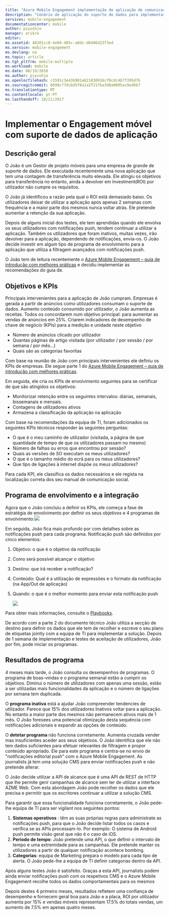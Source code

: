 ```yaml
---
title: "Azure Mobile Engagement implementação de aplicação de comunicação social"
description: "Cenário de aplicação do suporte de dados para implementar o Azure Mobile Engagement"
services: mobile-engagement
documentationcenter: mobile
author: piyushjo
manager: erikre
editor: 
ms.assetid: 48201cc8-4e04-485c-a8dc-d6406d23f3ed
ms.service: mobile-engagement
ms.devlang: na
ms.topic: article
ms.tgt_pltfrm: mobile-multiple
ms.workload: mobile
ms.date: 08/19/2016
ms.author: piyushjo
ms.openlocfilehash: c1591c3e436981e621830916cf0cdc4b7f395d7b
ms.sourcegitcommit: 6699c77dcbd5f8a1a2f21fba3d0a0005ac9ed6b7
ms.translationtype: MT
ms.contentlocale: pt-PT
ms.lasthandoff: 10/11/2017
---
```

# <a name="implement-mobile-engagement-with-media-app"></a>Implementar o Engagement móvel com suporte de dados de aplicação
## <a name="overview"></a>Descrição geral
O João é um Gestor de projeto móveis para uma empresa de grande de suporte de dados. Ele executada recentemente uma nova aplicação que tem uma contagem de transferência muito elevada. Ele atingiu os objetivos para transferência no entanto, ainda a devolver em Investment(ROI) por utilizador não cumpre os requisitos. 

O João já identificou a razão pela qual o ROI está demasiado baixo. Os utilizadores deixar de utilizar a aplicação após apenas 2 semanas com frequência e a maior parte dos mesmos nunca voltar atrás. Ele pretende aumentar a retenção da sua aplicação.

Depois de alguns inicial dos testes, ele tem aprendidas quando ele envolva os seus utilizadores com notificações push, tendem continuar a utilizar a aplicação. Também os utilizadores que foram inativos, muitas vezes, irão devolver para a aplicação, dependendo de notificações, envia-os. O João decide investir em algum tipo de programa de envolvimento para a aplicação que utiliza a filtragem avançados com notificações push.

O João tem de leitura recentemente o [Azure Mobile Engagement – guia de introdução com melhores práticas](mobile-engagement-getting-started-best-practices.md) e decidiu implementar as recomendações do guia de.

## <a name="objectives-and-kpis"></a>Objetivos e KPIs
Principais intervenientes para a aplicação de João cumpram. Empresas é gerada a partir de anúncios como utilizadores consumam o suporte de dados. Aumento conteúdo consumido por utilizador, o João aumenta as receitas. Todos os concordarem num objetivo principal: para aumentar as vendas de anúncios em 25%. Criarem indicadores de desempenho de chave de negócio (KPIs) para a medição e unidade neste objetivo

* Número de anúncios clicado por utilizador
* Quantas páginas de artigo visitada (por utilizador / por sessão / por semana / por mês...)
* Quais são as categorias favoritas

Com base na reunião de João com principais intervenientes ele definiu os KPIs de empresas. Ele segue parte 1 do [Azure Mobile Engagement – guia de introdução com melhores práticas](mobile-engagement-getting-started-best-practices.md). 

Em seguida, ele cria os KPIs de envolvimento seguintes para se certificar de que são atingidos os objetivos:

* Monitorizar retenção entre os seguintes intervalos: diárias, semanais, bissemanais e mensais.
* Contagens de utilizadores ativos
* Armazena a classificação da aplicação na aplicação

Com base na recomendações da equipa de TI, foram adicionados os seguintes KPIs técnicos responder às seguintes perguntas:

* O que é o meu caminho de utilizador (visitada, a página de que quantidade de tempo de que os utilizadores passam no mesmo)
* Número de falhas ou erros que encontrou por sessão?
* Quais as versões de SO executam os meus utilizadores?
* O que é o tamanho médio do ecrã para os meus utilizadores?
* Que tipo de ligações à internet dispõe os meus utilizadores?

Para cada KPI, ele classifica os dados necessários e ele regista na localização correta dos seu manual de comunicação social.

## <a name="engagement-program-and-integration"></a>Programa de envolvimento e a integração
Agora que o João concluiu a definir os KPIs, ele começa a fase de estratégia de envolvimento por definir os seus objetivos e 4 programas de envolvimento:![][1]

Em seguida, João fica mais profundo por com detalhes sobre as notificações push para cada programa. Notificação push são definidos por cinco elementos:

1. Objetivo: o que é o objetivo da notificação
2. Como será possível alcançar o objetivo
3. Destino: que irá receber a notificação?
4. Conteúdo: Qual é a utilização de expressões e o formato da notificação (na App/Out de aplicação)
5. Quando: o que é o melhor momento para enviar esta notificação push
   
    ![][2]

Para obter mais informações, consulte o [Playbooks](https://github.com/Azure/azure-mobile-engagement-samples/tree/master/Playbooks).

De acordo com a parte 2 do documento técnico João utiliza a secção de destino para definir os dados que ele tem de recolher e escreve o seu plano de etiquetas jointly com a equipa de TI para implementar a solução. Depois de 1 semana de implementação e testes de aceitação de utilizadores, João por fim, pode iniciar os programas.

## <a name="program-results"></a>Resultados de programa
4 meses mais tarde, o João consulta os desempenhos de programas. O programa de boas-vindas e o programa semanal estão a cumprir os objetivos. Diminui o número de utilizadores com apenas uma sessão, estão a ser utilizadas mais funcionalidades da aplicação e o número de ligações por semana tem duplicada.

O **programa inativa** está a ajudar João compreender tendencies de utilizador. Parece que 15% dos utilizadores Inativos voltar para a aplicação. No entanto a maior parte dos mesmos não permanecem ativos mais de 1 mês. O João foresees uma potencial otimização desta sequência com notificações adicionais e expandir as opções de conteúdo.

O **detetar programa** não funciona corretamente. Aumenta cruzada vender mas insuficientes aceder aos seus objetivos. O João identifica que ele não tem dados suficientes para efetuar relevantes de filtragem e propor conteúdo apropriado. Ele para este programa e centra-se no envio de "notificações editorial push" com o Azure Mobile Engagement. As journalists já tem uma solução CMS para enviar notificações push e não pretende alterar.

O João decide utilizar a API de alcance que é uma API de REST de HTTP que lhe permite gerir campanhas de alcance sem ter de utilizar a interface AZME Web. Com esta abordagem João pode recolher os dados que ele precisa e permitir que os escritores continuar a utilizar a solução CMS.

Para garantir que essa funcionalidade funciona corretamente, o João pede-lhe equipa de TI para ser vigilant nos seguintes pontos:

1. **Sistemas operativos** : têm as suas próprias regras para administrate as notificações push, para que o João decide listar todos os casos e verifica se as APIs processam-lo.
   Por exemplo: O sistema de Android push permite visão geral que não é o caso de iOS.
2. **Período de tempo**: João pretende uma API, o que definir o intervalo de tempo e uma extremidade para as campanhas. Ele pretende manter os utilizadores a partir de qualquer notificação acontece bombing.
3. **Categorias**: equipa de Marketing prepara o modelo para cada tipo de alerta. O João pede-lhe a equipa de TI definir categorias dentro da API.

Após alguns testes João é satisfeito. Graças a esta API, journalists podem ainda enviar notificações push com os respetivos CMS e o Azure Mobile Engagement recolhe todos os dados comportamentais para os mesmos

Depois destes 4 primeiro meses, resultados refletem uma confiança de desempenho e fornecem geral boa para João e a placa, ROI por utilizador aumenta por 15% e vendas móveis representam 17.5% do totais vendas, um aumento de 7.5% em apenas quatro meses.

<!--Image references-->
[1]: ./media/mobile-engagement-media-scenario/engagement-strategy.png
[2]: ./media/mobile-engagement-media-scenario/push-scenarios.png

<!--Link references-->
[Media Playbook link]: https://github.com/Azure/azure-mobile-engagement-samples/tree/master/Playbooks
